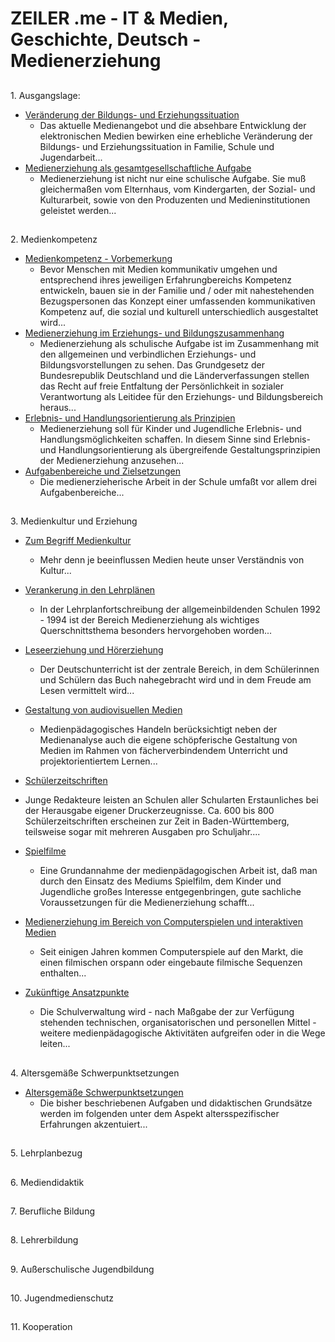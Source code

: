 # ZEILER .me - IT & Medien, Geschichte, Deutsch - Medienerziehung

## 

1\. Ausgangslage:

-   [Veränderung der Bildungs- und Erziehungssituation](https://www.zeiler.me/medienerziehung/veraenderung-der-bildungs-und-erziehungssituation.html)
    -   Das aktuelle Medienangebot und die absehbare Entwicklung der elektronischen Medien bewirken eine erhebliche Veränderung der Bildungs- und Erziehungssituation in Familie, Schule und Jugendarbeit...
-   [Medienerziehung als gesamtgesellschaftliche Aufgabe](https://www.zeiler.me/medienerziehung/medienerziehung-als-gesamtgesellschaftliche-aufgabe.html)
    -   Medienerziehung ist nicht nur eine schulische Aufgabe. Sie muß gleichermaßen vom Elternhaus, vom Kindergarten, der Sozial- und Kulturarbeit, sowie von den Produzenten und Medieninstitutionen geleistet werden...

## 

2\. Medienkompetenz

-   [Medienkompetenz - Vorbemerkung](https://www.zeiler.me/medienerziehung/medienkompetenz-vorbemerkung.html)
    -   Bevor Menschen mit Medien kommunikativ umgehen und entsprechend ihres jeweiligen Erfahrungbereichs Kompetenz entwickeln, bauen sie in der Familie und / oder mit nahestehenden Bezugspersonen das Konzept einer umfassenden kommunikativen Kompetenz auf, die sozial und kulturell unterschiedlich ausgestaltet wird...
-   [Medienerziehung im Erziehungs- und Bildungszusammenhang](https://www.zeiler.me/medienerziehung/medienerziehung-im-erziehungs-und-bildungszusammenhang.html)
    -   Medienerziehung als schulische Aufgabe ist im Zusammenhang mit den allgemeinen und verbindlichen Erziehungs- und Bildungsvorstellungen zu sehen. Das Grundgesetz der Bundesrepublik Deutschland und die Länderverfassungen stellen das Recht auf freie Entfaltung der Persönlichkeit in sozialer Verantwortung als Leitidee für den Erziehungs- und Bildungsbereich heraus...
-   [Erlebnis- und Handlungsorientierung als Prinzipien](https://www.zeiler.me/medienerziehung/erlebnis-und-handlungsorientierung-als-prinzipien.html)
    -   Medienerziehung soll für Kinder und Jugendliche Erlebnis- und Handlungsmöglichkeiten schaffen. In diesem Sinne sind Erlebnis- und Handlungsorientierung als übergreifende Gestaltungsprinzipien der Medienerziehung anzusehen...
-   [Aufgabenbereiche und Zielsetzungen](https://www.zeiler.me/medienerziehung/aufgabenbereiche-und-zielsetzungen.html)
    -   Die medienerzieherische Arbeit in der Schule umfaßt vor allem drei Aufgabenbereiche...

## 

3\. Medienkultur und Erziehung

-   [Zum Begriff Medienkultur](https://www.zeiler.me/medienerziehung/zum-begriff-medienkultur.html)
    -   Mehr denn je beeinflussen Medien heute unser Verständnis von Kultur...
-   [Verankerung in den Lehrplänen](https://www.zeiler.me/medienerziehung/verankerung-in-den-lehrplaenen.html)
    -   In der Lehrplanfortschreibung der allgemeinbildenden Schulen 1992 - 1994 ist der Bereich Medienerziehung als wichtiges Querschnittsthema besonders hervorgehoben worden...
-   [Leseerziehung und Hörerziehung](https://www.zeiler.me/medienerziehung/leseerziehung-und-hoererziehung.html)
    -   Der Deutschunterricht ist der zentrale Bereich, in dem Schülerinnen und Schülern das Buch nahegebracht wird und in dem Freude am Lesen vermittelt wird...
-   [Gestaltung von audiovisuellen Medien](https://www.zeiler.me/medienerziehung/gestaltung-von-audiovisuellen-medien.html)
    
    -   Medienpädagogisches Handeln berücksichtigt neben der Medienanalyse auch die eigene schöpferische Gestaltung von Medien im Rahmen von fächerverbindendem Unterricht und projektorientiertem Lernen...
    

-   [Schülerzeitschriften](https://www.zeiler.me/medienerziehung/schuelerzeitschriften.html)

-   Junge Redakteure leisten an Schulen aller Schularten Erstaunliches bei der Herausgabe eigener Druckerzeugnisse. Ca. 600 bis 800 Schülerzeitschriften erscheinen zur Zeit in Baden-Württemberg, teilsweise sogar mit mehreren Ausgaben pro Schuljahr....

-   [Spielfilme](https://www.zeiler.me/medienerziehung/spielfilme.html)
    -   Eine Grundannahme der medienpädagogischen Arbeit ist, daß man durch den Einsatz des Mediums Spielfilm, dem Kinder und Jugendliche großes Interesse entgegenbringen, gute sachliche Voraussetzungen für die Medienerziehung schafft...
-   [Medienerziehung im Bereich von Computerspielen und interaktiven Medien](https://www.zeiler.me/medienerziehung/medienerziehung-im-bereich-von-computerspielen-und-interaktiven-medien.html)
    -   Seit einigen Jahren kommen Computerspiele auf den Markt, die einen filmischen orspann oder eingebaute filmische Sequenzen enthalten...
-   [Zukünftige Ansatzpunkte](https://www.zeiler.me/medienerziehung/zukuenftige-ansatzpunkte.html)
    -   Die Schulverwaltung wird - nach Maßgabe der zur Verfügung stehenden technischen, organisatorischen und personellen Mittel - weitere medienpädagogische Aktivitäten aufgreifen oder in die Wege leiten...

## 

4\. Altersgemäße Schwerpunktsetzungen

-   [Altersgemäße Schwerpunktsetzungen](https://www.zeiler.me/medienerziehung/altersgemaesse-schwerpunktsetzungen.html)
    -   Die bisher beschriebenen Aufgaben und didaktischen Grundsätze werden im folgenden unter dem Aspekt altersspezifischer Erfahrungen akzentuiert...

## 

5\. Lehrplanbezug

## 

6\. Mediendidaktik

## 

7\. Berufliche Bildung

## 

8\. Lehrerbildung

## 

9\. Außerschulische Jugendbildung

## 

10\. Jugendmedienschutz

## 

11\. Kooperation